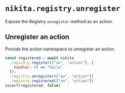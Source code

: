 
# `nikita.registry.unregister`

Expose the Registry `unregister` method as an action.

## Unregister an action

Provide the action namespace to unregister an action.

```js
const registered = await nikita
  .registry.register(["an", "action"], {
    handler: () => "hello"
  });
  .registry.unregister(["an", "action"])
  .registry.registered(["an", "action"])
assert(registered, false)
```
